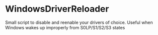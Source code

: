# WindowsDriverReloader
Small script to disable and reenable your drivers of choice. Useful when Windows wakes up improperly from S0LP/S1/S2/S3 states
